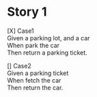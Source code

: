 # Story 1
[X] Case1  
Given a parking lot, and a car  
When park the car  
Then return a parking ticket. 

[] Case2  
Given a parking ticket  
When fetch the car  
Then return the car.